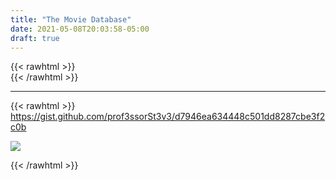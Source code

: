 ```yaml
---
title: "The Movie Database"
date: 2021-05-08T20:03:58-05:00
draft: true
---
```

{{< rawhtml >}}
<br />
{{< /rawhtml >}}

***

{{< rawhtml >}}
https://gist.github.com/prof3ssorSt3v3/d7946ea634448c501dd8287cbe3f2c0b


<img src="/images/movieDatabase.png">

{{< /rawhtml >}}

